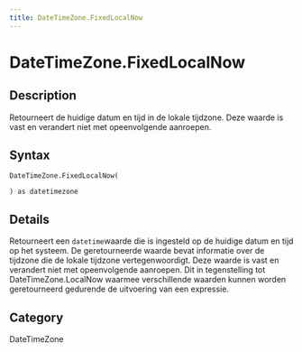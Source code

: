 ```yaml
---
title: DateTimeZone.FixedLocalNow
---
```


# DateTimeZone.FixedLocalNow


## Description

Retourneert de huidige datum en tijd in de lokale tijdzone. Deze waarde is vast en verandert niet met opeenvolgende aanroepen.


## Syntax

```powerquery
DateTimeZone.FixedLocalNow(

) as datetimezone
```


## Details

Retourneert een <code>datetime</code>waarde die is ingesteld op de huidige datum en tijd op het systeem. De geretourneerde waarde bevat informatie over de tijdzone die de lokale tijdzone vertegenwoordigt. Deze waarde is vast en verandert niet met opeenvolgende aanroepen. Dit in tegenstelling tot DateTimeZone.LocalNow waarmee verschillende waarden kunnen worden geretourneerd gedurende de uitvoering van een expressie.



## Category
DateTimeZone

